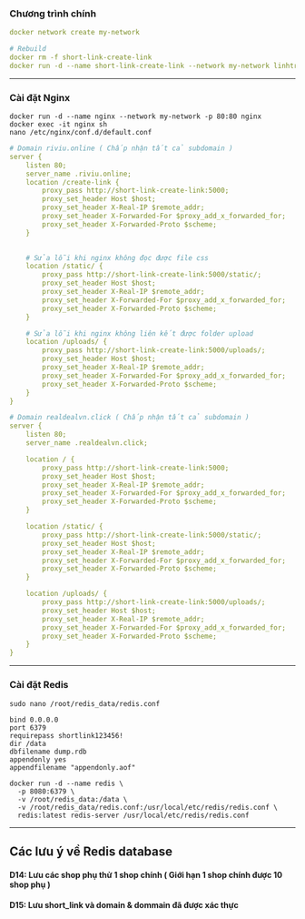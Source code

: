 ### Chương trình chính

```yaml
docker network create my-network

# Rebuild
docker rm -f short-link-create-link
docker run -d --name short-link-create-link --network my-network linhtran2023/short-link-create-link:v06
```

-----
### Cài đặt Nginx 

```
docker run -d --name nginx --network my-network -p 80:80 nginx
docker exec -it nginx sh
nano /etc/nginx/conf.d/default.conf
```

```yaml
# Domain riviu.online ( Chấp nhận tất cả subdomain )
server {
    listen 80;
    server_name .riviu.online;
    location /create-link {
        proxy_pass http://short-link-create-link:5000;
        proxy_set_header Host $host;
        proxy_set_header X-Real-IP $remote_addr;
        proxy_set_header X-Forwarded-For $proxy_add_x_forwarded_for;
        proxy_set_header X-Forwarded-Proto $scheme;
    }

    
    # Sửa lỗi khi nginx không đọc được file css
    location /static/ {
        proxy_pass http://short-link-create-link:5000/static/;
        proxy_set_header Host $host;
        proxy_set_header X-Real-IP $remote_addr;
        proxy_set_header X-Forwarded-For $proxy_add_x_forwarded_for;
        proxy_set_header X-Forwarded-Proto $scheme;
    }

    # Sửa lỗi khi nginx không liên kết được folder upload
    location /uploads/ {
        proxy_pass http://short-link-create-link:5000/uploads/;
        proxy_set_header Host $host;
        proxy_set_header X-Real-IP $remote_addr;
        proxy_set_header X-Forwarded-For $proxy_add_x_forwarded_for;
        proxy_set_header X-Forwarded-Proto $scheme;
    }
}

# Domain realdealvn.click ( Chấp nhận tất cả subdomain )
server {
    listen 80;
    server_name .realdealvn.click;

    location / {
        proxy_pass http://short-link-create-link:5000;
        proxy_set_header Host $host;
        proxy_set_header X-Real-IP $remote_addr;
        proxy_set_header X-Forwarded-For $proxy_add_x_forwarded_for;
        proxy_set_header X-Forwarded-Proto $scheme;
    }

    location /static/ {
        proxy_pass http://short-link-create-link:5000/static/;
        proxy_set_header Host $host;
        proxy_set_header X-Real-IP $remote_addr;
        proxy_set_header X-Forwarded-For $proxy_add_x_forwarded_for;
        proxy_set_header X-Forwarded-Proto $scheme;
    }

    location /uploads/ {
        proxy_pass http://short-link-create-link:5000/uploads/;
        proxy_set_header Host $host;
        proxy_set_header X-Real-IP $remote_addr;
        proxy_set_header X-Forwarded-For $proxy_add_x_forwarded_for;
        proxy_set_header X-Forwarded-Proto $scheme;
    }
}

```

-----
### Cài đặt Redis

```sudo nano /root/redis_data/redis.conf```

```
bind 0.0.0.0
port 6379
requirepass shortlink123456!
dir /data
dbfilename dump.rdb
appendonly yes
appendfilename "appendonly.aof"

```
```
docker run -d --name redis \
  -p 8080:6379 \
  -v /root/redis_data:/data \
  -v /root/redis_data/redis.conf:/usr/local/etc/redis/redis.conf \
  redis:latest redis-server /usr/local/etc/redis/redis.conf

```

-----
## Các lưu ý về Redis database
#### D14: Lưu các shop phụ thử 1 shop chính ( Giới hạn 1 shop chính được 10 shop phụ )

#### D15: Lưu short_link và domain & dommain đã được xác thực